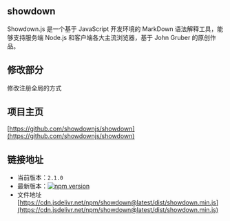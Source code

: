 ## showdown

Showdown.js 是一个基于 JavaScript 开发环境的 MarkDown 语法解释工具，能够支持服务端 Node.js 和客户端各大主流浏览器，基于 John Gruber 的原创作品。

## 修改部分

修改注册全局的方式

## 项目主页

[https://github.com/showdownjs/showdown](https://github.com/showdownjs/showdown)

## 链接地址

- 当前版本：`2.1.0`
- 最新版本：[![npm version](https://img.shields.io/npm/v/showdown/latest.svg)](https://www.npmjs.com/package/showdown)
- 文件地址[https://cdn.jsdelivr.net/npm/showdown@latest/dist/showdown.min.js](https://cdn.jsdelivr.net/npm/showdown@latest/dist/showdown.min.js)
